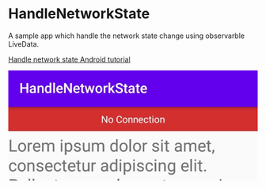 # HandleNetworkState

A sample app which handle the network state change using observarble LiveData.

[Handle network state Android tutorial](https://inspirecoding.app/handle-network-state/)

![](https://github.com/inspire-coding/HandleNetworkState/blob/master/Pictures/samplePicture.jpg)
